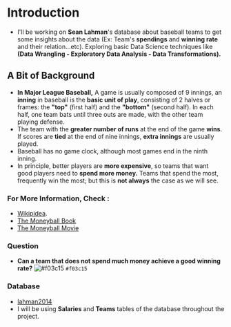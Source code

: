 # Introduction 
* I'll be working on __Sean Lahman__'s database about baseball teams to get some insights about the data (Ex: Team's __spendings__ and __winning rate__ and their relation...etc). Exploring basic Data Science techniques like __(Data Wrangling - Exploratory Data Analysis - Data Transformations).__<br> 

## A Bit of Background 
* __In Major League Baseball,__ A game is usually composed of 9 innings, an __inning__ in baseball is the __basic unit of play__, consisting of 2 halves or frames: the __"top"__ (first half) and the __"bottom"__ (second half). In each half, one team bats until three outs are made, with the other team playing defense.<br> 
* The team with the __greater number of runs__ at the end of the game __wins__. If scores are __tied__ at the end of nine innings, __extra innings__ are usually played.<br> 
* Baseball has no game clock, although most games end in the ninth inning. <br>
* In principle, better players are __more expensive__, so teams that want good players need to __spend more money.__ Teams that spend the most, frequently win the most; but this is __not always__ the case as we will see. 

### For More Information, __Check__ :
* [Wikipidea](https://en.wikipedia.org/wiki/Moneyball). <br>
* [The Moneyball Book](https://www.amazon.com/Moneyball-The-Winning-Unfair-Game/dp/0393324818) <br>
* [The Moneyball Movie](https://www.imdb.com/title/tt1210166/) <br>

### Question 
* __Can a team that does not spend much money achieve a good winning rate?__
![#f03c15](https://via.placeholder.com/15/f03c15/000000?text=+) `#f03c15`

### Database
* [lahman2014](https://github.com/jknecht/baseball-archive-sqlite/raw/master/lahman2014.sqlite) <br>
* I will be using __Salaries__ and __Teams__ tables of the database throughout the project.
